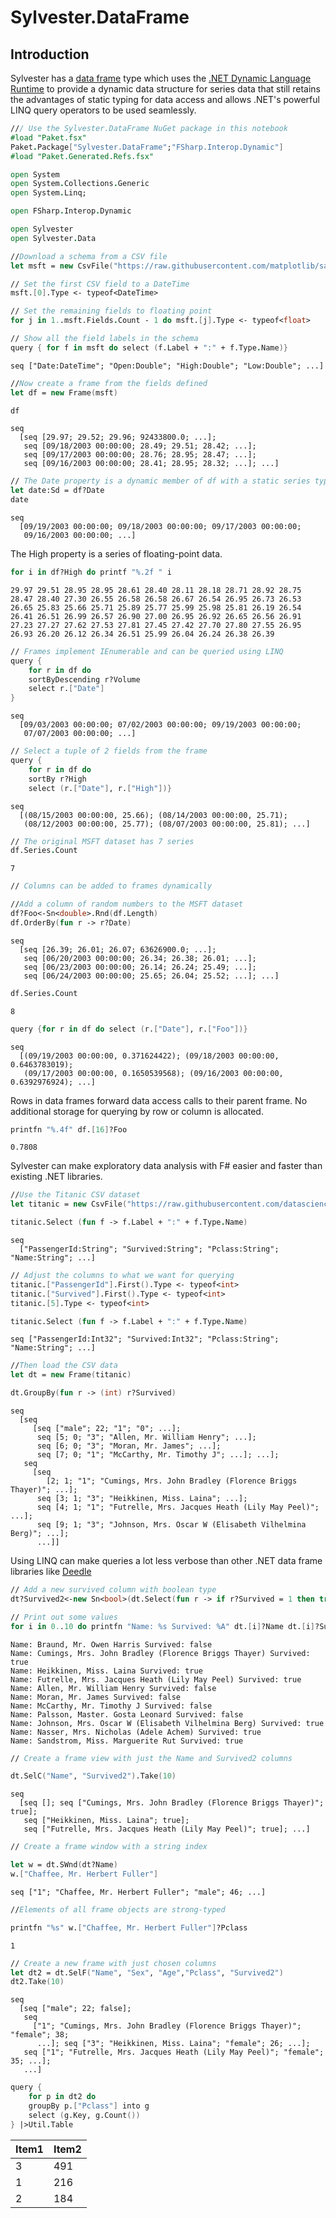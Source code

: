 
# Sylvester.DataFrame

## Introduction
Sylvester has a [data frame](https://www.nuget.org/packages/Sylvester.DataFrame/) type which uses the [.NET Dynamic Language Runtime](https://docs.microsoft.com/en-us/dotnet/framework/reflection-and-codedom/dynamic-language-runtime-overview) to provide a dynamic data structure for series data that still retains the advantages of static typing for data access and allows .NET's powerful LINQ query operators to be used seamlessly.


```fsharp
/// Use the Sylvester.DataFrame NuGet package in this notebook
#load "Paket.fsx"
Paket.Package["Sylvester.DataFrame";"FSharp.Interop.Dynamic"] 
#load "Paket.Generated.Refs.fsx"
```


```fsharp
open System
open System.Collections.Generic
open System.Linq;

open FSharp.Interop.Dynamic

open Sylvester
open Sylvester.Data

//Download a schema from a CSV file 
let msft = new CsvFile("https://raw.githubusercontent.com/matplotlib/sample_data/master/msft.csv")

// Set the first CSV field to a DateTime
msft.[0].Type <- typeof<DateTime>

// Set the remaining fields to floating point
for j in 1..msft.Fields.Count - 1 do msft.[j].Type <- typeof<float> 

// Show all the field labels in the schema
query { for f in msft do select (f.Label + ":" + f.Type.Name)}
```




    seq ["Date:DateTime"; "Open:Double"; "High:Double"; "Low:Double"; ...]




```fsharp
//Now create a frame from the fields defined
let df = new Frame(msft)

df
```




    seq
      [seq [29.97; 29.52; 29.96; 92433800.0; ...];
       seq [09/18/2003 00:00:00; 28.49; 29.51; 28.42; ...];
       seq [09/17/2003 00:00:00; 28.76; 28.95; 28.47; ...];
       seq [09/16/2003 00:00:00; 28.41; 28.95; 28.32; ...]; ...]




```fsharp
// The Date property is a dynamic member of df with a static series type
let date:Sd = df?Date
date
```




    seq
      [09/19/2003 00:00:00; 09/18/2003 00:00:00; 09/17/2003 00:00:00;
       09/16/2003 00:00:00; ...]



The High property is a series of floating-point data.


```fsharp
for i in df?High do printf "%.2f " i
```


    29.97 29.51 28.95 28.95 28.61 28.40 28.11 28.18 28.71 28.92 28.75 28.47 28.40 27.30 26.55 26.58 26.58 26.67 26.54 26.95 26.73 26.53 26.65 25.83 25.66 25.71 25.89 25.77 25.99 25.98 25.81 26.19 26.54 26.41 26.51 26.99 26.57 26.90 27.00 26.95 26.92 26.65 26.56 26.91 27.23 27.27 27.62 27.53 27.81 27.45 27.42 27.70 27.80 27.55 26.95 26.93 26.20 26.12 26.34 26.51 25.99 26.04 26.24 26.38 26.39 



```fsharp
// Frames implement IEnumerable and can be queried using LINQ
query {
    for r in df do
    sortByDescending r?Volume
    select r.["Date"]
}
```




    seq
      [09/03/2003 00:00:00; 07/02/2003 00:00:00; 09/19/2003 00:00:00;
       07/07/2003 00:00:00; ...]




```fsharp
// Select a tuple of 2 fields from the frame
query {
    for r in df do 
    sortBy r?High 
    select (r.["Date"], r.["High"])}
```




    seq
      [(08/15/2003 00:00:00, 25.66); (08/14/2003 00:00:00, 25.71);
       (08/12/2003 00:00:00, 25.77); (08/07/2003 00:00:00, 25.81); ...]




```fsharp
// The original MSFT dataset has 7 series
df.Series.Count
```




    7




```fsharp
// Columns can be added to frames dynamically

//Add a column of random numbers to the MSFT dataset
df?Foo<-Sn<double>.Rnd(df.Length)
df.OrderBy(fun r -> r?Date)
```




    seq
      [seq [26.39; 26.01; 26.07; 63626900.0; ...];
       seq [06/20/2003 00:00:00; 26.34; 26.38; 26.01; ...];
       seq [06/23/2003 00:00:00; 26.14; 26.24; 25.49; ...];
       seq [06/24/2003 00:00:00; 25.65; 26.04; 25.52; ...]; ...]




```fsharp
df.Series.Count
```




    8




```fsharp
query {for r in df do select (r.["Date"], r.["Foo"])}
```




    seq
      [(09/19/2003 00:00:00, 0.371624422); (09/18/2003 00:00:00, 0.6463783019);
       (09/17/2003 00:00:00, 0.1650539568); (09/16/2003 00:00:00, 0.6392976924); ...]



Rows in data frames forward data access calls to their parent frame. No additional storage for querying by row or column is allocated.


```fsharp
printfn "%.4f" df.[16]?Foo
```


    0.7808



Sylvester can make exploratory data analysis with F# easier and faster than existing .NET libraries. 


```fsharp
//Use the Titanic CSV dataset 
let titanic = new CsvFile("https://raw.githubusercontent.com/datasciencedojo/datasets/master/titanic.csv")

titanic.Select (fun f -> f.Label + ":" + f.Type.Name)
```




    seq
      ["PassengerId:String"; "Survived:String"; "Pclass:String"; "Name:String"; ...]




```fsharp
// Adjust the columns to what we want for querying
titanic.["PassengerId"].First().Type <- typeof<int>
titanic.["Survived"].First().Type <- typeof<int>
titanic.[5].Type <- typeof<int>

titanic.Select (fun f -> f.Label + ":" + f.Type.Name)
```




    seq ["PassengerId:Int32"; "Survived:Int32"; "Pclass:String"; "Name:String"; ...]




```fsharp
//Then load the CSV data
let dt = new Frame(titanic)
```


```fsharp
dt.GroupBy(fun r -> (int) r?Survived)
```




    seq
      [seq
         [seq ["male"; 22; "1"; "0"; ...];
          seq [5; 0; "3"; "Allen, Mr. William Henry"; ...];
          seq [6; 0; "3"; "Moran, Mr. James"; ...];
          seq [7; 0; "1"; "McCarthy, Mr. Timothy J"; ...]; ...];
       seq
         [seq
            [2; 1; "1"; "Cumings, Mrs. John Bradley (Florence Briggs Thayer)"; ...];
          seq [3; 1; "3"; "Heikkinen, Miss. Laina"; ...];
          seq [4; 1; "1"; "Futrelle, Mrs. Jacques Heath (Lily May Peel)"; ...];
          seq [9; 1; "3"; "Johnson, Mrs. Oscar W (Elisabeth Vilhelmina Berg)"; ...];
          ...]]



Using LINQ can make queries a lot less verbose than other .NET data frame libraries like [Deedle](https://bluemountaincapital.github.io/Deedle/)


```fsharp
// Add a new survived column with boolean type
dt?Survived2<-new Sn<bool>(dt.Select(fun r -> if r?Survived = 1 then true else false))

// Print out some values
for i in 0..10 do printfn "Name: %s Survived: %A" dt.[i]?Name dt.[i]?Survived2
```


    Name: Braund, Mr. Owen Harris Survived: false
    Name: Cumings, Mrs. John Bradley (Florence Briggs Thayer) Survived: true
    Name: Heikkinen, Miss. Laina Survived: true
    Name: Futrelle, Mrs. Jacques Heath (Lily May Peel) Survived: true
    Name: Allen, Mr. William Henry Survived: false
    Name: Moran, Mr. James Survived: false
    Name: McCarthy, Mr. Timothy J Survived: false
    Name: Palsson, Master. Gosta Leonard Survived: false
    Name: Johnson, Mrs. Oscar W (Elisabeth Vilhelmina Berg) Survived: true
    Name: Nasser, Mrs. Nicholas (Adele Achem) Survived: true
    Name: Sandstrom, Miss. Marguerite Rut Survived: true




```fsharp
// Create a frame view with just the Name and Survived2 columns

dt.SelC("Name", "Survived2").Take(10)
```




    seq
      [seq []; seq ["Cumings, Mrs. John Bradley (Florence Briggs Thayer)"; true];
       seq ["Heikkinen, Miss. Laina"; true];
       seq ["Futrelle, Mrs. Jacques Heath (Lily May Peel)"; true]; ...]




```fsharp
// Create a frame window with a string index

let w = dt.SWnd(dt?Name)
w.["Chaffee, Mr. Herbert Fuller"]
```




    seq ["1"; "Chaffee, Mr. Herbert Fuller"; "male"; 46; ...]




```fsharp
//Elements of all frame objects are strong-typed 

printfn "%s" w.["Chaffee, Mr. Herbert Fuller"]?Pclass
```


    1




```fsharp
// Create a new frame with just chosen columns
let dt2 = dt.SelF("Name", "Sex", "Age","Pclass", "Survived2")
dt2.Take(10)
```




    seq
      [seq ["male"; 22; false];
       seq
         ["1"; "Cumings, Mrs. John Bradley (Florence Briggs Thayer)"; "female"; 38;
          ...]; seq ["3"; "Heikkinen, Miss. Laina"; "female"; 26; ...];
       seq ["1"; "Futrelle, Mrs. Jacques Heath (Lily May Peel)"; "female"; 35; ...];
       ...]




```fsharp
query {
    for p in dt2 do
    groupBy p.["Pclass"] into g
    select (g.Key, g.Count())
} |>Util.Table
```




<table><thead><tr><th>Item1</th><th>Item2</th></tr></thead><tbody><tr><td>3</td><td>491</td></tr><tr><td>1</td><td>216</td></tr><tr><td>2</td><td>184</td></tr></tbody><tbody></tbody></table>




```fsharp

```
